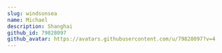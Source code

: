 ```yaml
---
slug: windsonsea
name: Michael
description: Shanghai
github_id: 79828097
github_avatar: https://avatars.githubusercontent.com/u/79828097?v=4
---
```

